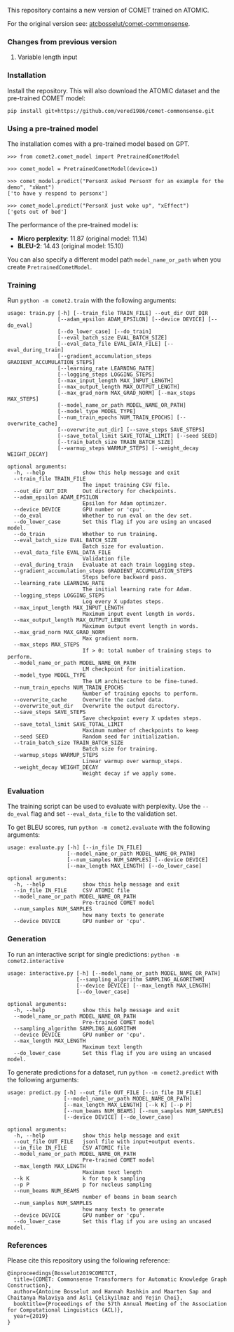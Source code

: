 This repository contains a new version of COMET trained on ATOMIC. 

For the original version see: [atcbosselut/comet-commonsense](https://github.com/atcbosselut/comet-commonsense).

### Changes from previous version

1. Variable length input

### Installation

Install the repository. This will also download the ATOMIC dataset and the pre-trained COMET model:


```
pip install git+https://github.com/vered1986/comet-commonsense.git
```


### Using a pre-trained model

The installation comes with a pre-trained model based on GPT. 

```
>>> from comet2.comet_model import PretrainedCometModel

>>> comet_model = PretrainedCometModel(device=1)

>>> comet_model.predict("PersonX asked PersonY for an example for the demo", "xWant")
['to have y respond to personx']

>>> comet_model.predict("PersonX just woke up", "xEffect")
['gets out of bed']
```

The performance of the pre-trained model is:

* **Micro perplexity**: 11.87 (original model: 11.14)
* **BLEU-2**: 14.43 (original model: 15.10)

You can also specify a different model path `model_name_or_path` when you create `PretrainedCometModel`.


### Training

Run `python -m comet2.train` with the following arguments:

```
usage: train.py [-h] [--train_file TRAIN_FILE] --out_dir OUT_DIR
                [--adam_epsilon ADAM_EPSILON] [--device DEVICE] [--do_eval]
                [--do_lower_case] [--do_train]
                [--eval_batch_size EVAL_BATCH_SIZE]
                [--eval_data_file EVAL_DATA_FILE] [--eval_during_train]
                [--gradient_accumulation_steps GRADIENT_ACCUMULATION_STEPS]
                [--learning_rate LEARNING_RATE]
                [--logging_steps LOGGING_STEPS]
                [--max_input_length MAX_INPUT_LENGTH]
                [--max_output_length MAX_OUTPUT_LENGTH]
                [--max_grad_norm MAX_GRAD_NORM] [--max_steps MAX_STEPS]
                [--model_name_or_path MODEL_NAME_OR_PATH]
                [--model_type MODEL_TYPE]
                [--num_train_epochs NUM_TRAIN_EPOCHS] [--overwrite_cache]
                [--overwrite_out_dir] [--save_steps SAVE_STEPS]
                [--save_total_limit SAVE_TOTAL_LIMIT] [--seed SEED]
                [--train_batch_size TRAIN_BATCH_SIZE]
                [--warmup_steps WARMUP_STEPS] [--weight_decay WEIGHT_DECAY]

optional arguments:
  -h, --help            show this help message and exit
  --train_file TRAIN_FILE
                        The input training CSV file.
  --out_dir OUT_DIR     Out directory for checkpoints.
  --adam_epsilon ADAM_EPSILON
                        Epsilon for Adam optimizer.
  --device DEVICE       GPU number or 'cpu'.
  --do_eval             Whether to run eval on the dev set.
  --do_lower_case       Set this flag if you are using an uncased model.
  --do_train            Whether to run training.
  --eval_batch_size EVAL_BATCH_SIZE
                        Batch size for evaluation.
  --eval_data_file EVAL_DATA_FILE
                        Validation file
  --eval_during_train   Evaluate at each train logging step.
  --gradient_accumulation_steps GRADIENT_ACCUMULATION_STEPS
                        Steps before backward pass.
  --learning_rate LEARNING_RATE
                        The initial learning rate for Adam.
  --logging_steps LOGGING_STEPS
                        Log every X updates steps.
  --max_input_length MAX_INPUT_LENGTH
                        Maximum input event length in words.
  --max_output_length MAX_OUTPUT_LENGTH
                        Maximum output event length in words.
  --max_grad_norm MAX_GRAD_NORM
                        Max gradient norm.
  --max_steps MAX_STEPS
                        If > 0: total number of training steps to perform.
  --model_name_or_path MODEL_NAME_OR_PATH
                        LM checkpoint for initialization.
  --model_type MODEL_TYPE
                        The LM architecture to be fine-tuned.
  --num_train_epochs NUM_TRAIN_EPOCHS
                        Number of training epochs to perform.
  --overwrite_cache     Overwrite the cached data.
  --overwrite_out_dir   Overwrite the output directory.
  --save_steps SAVE_STEPS
                        Save checkpoint every X updates steps.
  --save_total_limit SAVE_TOTAL_LIMIT
                        Maximum number of checkpoints to keep
  --seed SEED           Random seed for initialization.
  --train_batch_size TRAIN_BATCH_SIZE
                        Batch size for training.
  --warmup_steps WARMUP_STEPS
                        Linear warmup over warmup_steps.
  --weight_decay WEIGHT_DECAY
                        Weight decay if we apply some.
```

### Evaluation

The training script can be used to evaluate with perplexity. 
Use the `--do_eval` flag and set `--eval_data_file` to the validation set. 


To get BLEU scores, run `python -m comet2.evaluate` with the following arguments:

```
usage: evaluate.py [-h] [--in_file IN_FILE]
                   [--model_name_or_path MODEL_NAME_OR_PATH]
                   [--num_samples NUM_SAMPLES] [--device DEVICE]
                   [--max_length MAX_LENGTH] [--do_lower_case]

optional arguments:
  -h, --help            show this help message and exit
  --in_file IN_FILE     CSV ATOMIC file
  --model_name_or_path MODEL_NAME_OR_PATH
                        Pre-trained COMET model
  --num_samples NUM_SAMPLES
                        how many texts to generate
  --device DEVICE       GPU number or 'cpu'.
```

### Generation

To run an interactive script for single predictions: `python -m comet2.interactive`

```
usage: interactive.py [-h] [--model_name_or_path MODEL_NAME_OR_PATH]
                      [--sampling_algorithm SAMPLING_ALGORITHM]
                      [--device DEVICE] [--max_length MAX_LENGTH]
                      [--do_lower_case]

optional arguments:
  -h, --help            show this help message and exit
  --model_name_or_path MODEL_NAME_OR_PATH
                        Pre-trained COMET model
  --sampling_algorithm SAMPLING_ALGORITHM
  --device DEVICE       GPU number or 'cpu'.
  --max_length MAX_LENGTH
                        Maximum text length
  --do_lower_case       Set this flag if you are using an uncased model.
```

To generate predictions for a dataset, run `python -m comet2.predict` with the following arguments:

```
usage: predict.py [-h] --out_file OUT_FILE [--in_file IN_FILE]
                  [--model_name_or_path MODEL_NAME_OR_PATH]
                  [--max_length MAX_LENGTH] [--k K] [--p P]
                  [--num_beams NUM_BEAMS] [--num_samples NUM_SAMPLES]
                  [--device DEVICE] [--do_lower_case]

optional arguments:
  -h, --help            show this help message and exit
  --out_file OUT_FILE   jsonl file with input+output events.
  --in_file IN_FILE     CSV ATOMIC file
  --model_name_or_path MODEL_NAME_OR_PATH
                        Pre-trained COMET model
  --max_length MAX_LENGTH
                        Maximum text length
  --k K                 k for top k sampling
  --p P                 p for nucleus sampling
  --num_beams NUM_BEAMS
                        number of beams in beam search
  --num_samples NUM_SAMPLES
                        how many texts to generate
  --device DEVICE       GPU number or 'cpu'.
  --do_lower_case       Set this flag if you are using an uncased model.
```


### References 

Please cite this repository using the following reference:

```
@inproceedings{Bosselut2019COMETCT,
  title={COMET: Commonsense Transformers for Automatic Knowledge Graph Construction},
  author={Antoine Bosselut and Hannah Rashkin and Maarten Sap and Chaitanya Malaviya and Asli Çelikyilmaz and Yejin Choi},
  booktitle={Proceedings of the 57th Annual Meeting of the Association for Computational Linguistics (ACL)},
  year={2019}
}
```
